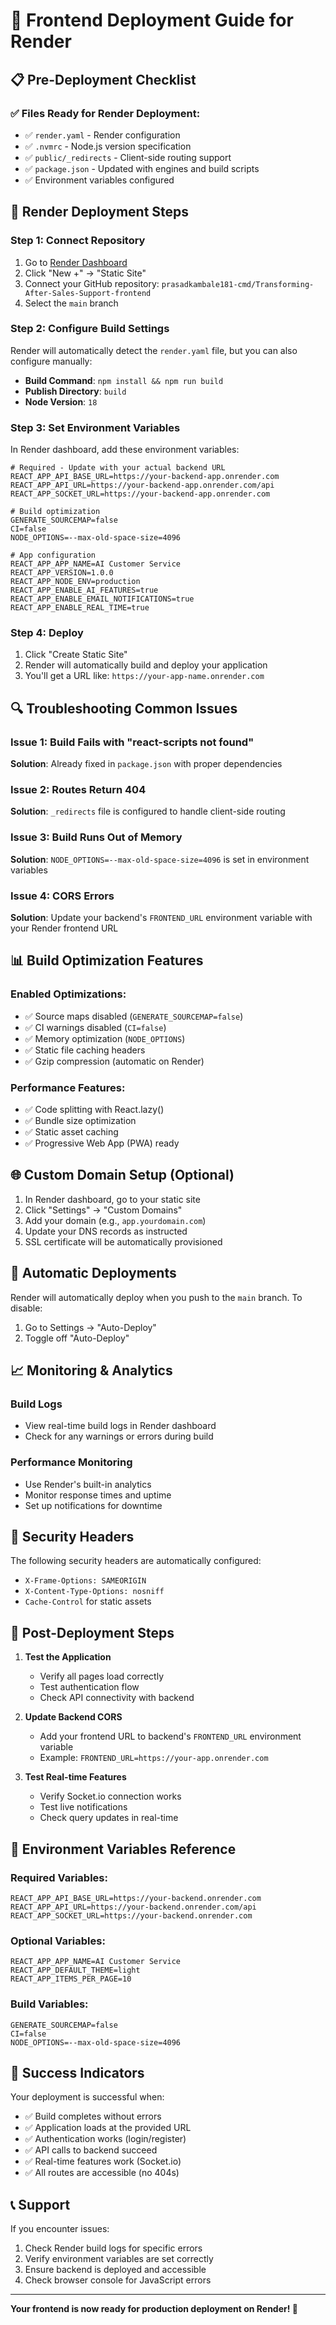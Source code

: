 # 🚀 Frontend Deployment Guide for Render

## 📋 Pre-Deployment Checklist

### ✅ **Files Ready for Render Deployment:**
- ✅ `render.yaml` - Render configuration
- ✅ `.nvmrc` - Node.js version specification
- ✅ `public/_redirects` - Client-side routing support
- ✅ `package.json` - Updated with engines and build scripts
- ✅ Environment variables configured

## 🔧 **Render Deployment Steps**

### **Step 1: Connect Repository**
1. Go to [Render Dashboard](https://dashboard.render.com/)
2. Click "New +" → "Static Site"
3. Connect your GitHub repository: `prasadkambale181-cmd/Transforming-After-Sales-Support-frontend`
4. Select the `main` branch

### **Step 2: Configure Build Settings**
Render will automatically detect the `render.yaml` file, but you can also configure manually:

- **Build Command**: `npm install && npm run build`
- **Publish Directory**: `build`
- **Node Version**: `18`

### **Step 3: Set Environment Variables**
In Render dashboard, add these environment variables:

```env
# Required - Update with your actual backend URL
REACT_APP_API_BASE_URL=https://your-backend-app.onrender.com
REACT_APP_API_URL=https://your-backend-app.onrender.com/api
REACT_APP_SOCKET_URL=https://your-backend-app.onrender.com

# Build optimization
GENERATE_SOURCEMAP=false
CI=false
NODE_OPTIONS=--max-old-space-size=4096

# App configuration
REACT_APP_APP_NAME=AI Customer Service
REACT_APP_VERSION=1.0.0
REACT_APP_NODE_ENV=production
REACT_APP_ENABLE_AI_FEATURES=true
REACT_APP_ENABLE_EMAIL_NOTIFICATIONS=true
REACT_APP_ENABLE_REAL_TIME=true
```

### **Step 4: Deploy**
1. Click "Create Static Site"
2. Render will automatically build and deploy your application
3. You'll get a URL like: `https://your-app-name.onrender.com`

## 🔍 **Troubleshooting Common Issues**

### **Issue 1: Build Fails with "react-scripts not found"**
**Solution**: Already fixed in `package.json` with proper dependencies

### **Issue 2: Routes Return 404**
**Solution**: `_redirects` file is configured to handle client-side routing

### **Issue 3: Build Runs Out of Memory**
**Solution**: `NODE_OPTIONS=--max-old-space-size=4096` is set in environment variables

### **Issue 4: CORS Errors**
**Solution**: Update your backend's `FRONTEND_URL` environment variable with your Render frontend URL

## 📊 **Build Optimization Features**

### **Enabled Optimizations:**
- ✅ Source maps disabled (`GENERATE_SOURCEMAP=false`)
- ✅ CI warnings disabled (`CI=false`)
- ✅ Memory optimization (`NODE_OPTIONS`)
- ✅ Static file caching headers
- ✅ Gzip compression (automatic on Render)

### **Performance Features:**
- ✅ Code splitting with React.lazy()
- ✅ Bundle size optimization
- ✅ Static asset caching
- ✅ Progressive Web App (PWA) ready

## 🌐 **Custom Domain Setup (Optional)**

1. In Render dashboard, go to your static site
2. Click "Settings" → "Custom Domains"
3. Add your domain (e.g., `app.yourdomain.com`)
4. Update your DNS records as instructed
5. SSL certificate will be automatically provisioned

## 🔄 **Automatic Deployments**

Render will automatically deploy when you push to the `main` branch. To disable:
1. Go to Settings → "Auto-Deploy"
2. Toggle off "Auto-Deploy"

## 📈 **Monitoring & Analytics**

### **Build Logs**
- View real-time build logs in Render dashboard
- Check for any warnings or errors during build

### **Performance Monitoring**
- Use Render's built-in analytics
- Monitor response times and uptime
- Set up notifications for downtime

## 🔐 **Security Headers**

The following security headers are automatically configured:
- `X-Frame-Options: SAMEORIGIN`
- `X-Content-Type-Options: nosniff`
- `Cache-Control` for static assets

## 🚀 **Post-Deployment Steps**

1. **Test the Application**
   - Verify all pages load correctly
   - Test authentication flow
   - Check API connectivity with backend

2. **Update Backend CORS**
   - Add your frontend URL to backend's `FRONTEND_URL` environment variable
   - Example: `FRONTEND_URL=https://your-app.onrender.com`

3. **Test Real-time Features**
   - Verify Socket.io connection works
   - Test live notifications
   - Check query updates in real-time

## 📝 **Environment Variables Reference**

### **Required Variables:**
```env
REACT_APP_API_BASE_URL=https://your-backend.onrender.com
REACT_APP_API_URL=https://your-backend.onrender.com/api
REACT_APP_SOCKET_URL=https://your-backend.onrender.com
```

### **Optional Variables:**
```env
REACT_APP_APP_NAME=AI Customer Service
REACT_APP_DEFAULT_THEME=light
REACT_APP_ITEMS_PER_PAGE=10
```

### **Build Variables:**
```env
GENERATE_SOURCEMAP=false
CI=false
NODE_OPTIONS=--max-old-space-size=4096
```

## 🎯 **Success Indicators**

Your deployment is successful when:
- ✅ Build completes without errors
- ✅ Application loads at the provided URL
- ✅ Authentication works (login/register)
- ✅ API calls to backend succeed
- ✅ Real-time features work (Socket.io)
- ✅ All routes are accessible (no 404s)

## 📞 **Support**

If you encounter issues:
1. Check Render build logs for specific errors
2. Verify environment variables are set correctly
3. Ensure backend is deployed and accessible
4. Check browser console for JavaScript errors

---

**Your frontend is now ready for production deployment on Render! 🚀**